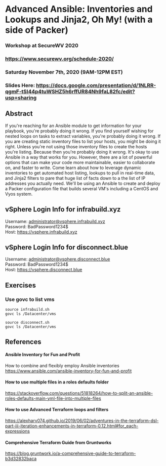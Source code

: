 # Advanced Ansible: Inventories and Lookups and Jinja2, Oh My! (with a side of Packer)
### Workshop at SecureWV 2020
### https://www.securewv.org/schedule-2020/
### Saturday November 7th, 2020 (9AM-12PM EST)

### Slides Here: https://docs.google.com/presentation/d/1NLRR-qgmF-tSI44p4tuWSHZ5h6rffUR84Nh9faL82fc/edit?usp=sharing

## Abstract
If you're reaching for an Ansible module to get information for your playbook, you're probably doing it wrong. If you find yourself wishing for nested loops on tasks to extract variables, you're probably doing it wrong. If you are creating static inventory files to list your hosts, you might be doing it right. Unless you're not using those inventory files to create the hosts you're listing. Because then you're probably doing it wrong.  It's okay to use Ansible in a way that works for you. However, there are a lot of powerful options that can make your code more maintainable, easier to collaborate on, and faster to write. Come learn about how to leverage dynamic inventories to get automated host listing, lookups to pull in real-time data, and Jinja2 filters to pare that huge list of facts down to a the list of IP addresses you actually need. We'll be using an Ansible to create and deploy a Packer configuration file that builds several VM's including a CentOS and Vyos system.

## vSphere Login Info for infrabuild.xyz
Username: administrator@vsphere.infrabuild.xyz  
Password: BadPassword1234$  
Host: https://vsphere.infrabuild.xyz  

## vSphere Login Info for disconnect.blue
Username: administrator@vsphere.disconnect.blue  
Password: BadPassword1234$  
Host: https://vsphere.disconnect.blue  

## Exercises

### Use govc to list vms
```
source infrabuild.sh
govc ls /Datacenter/vms

source disconnect.sh
govc ls /Datacenter/vms
```


## References
#### Ansible Inventory for Fun and Profit
How to combine and flexibly employ Ansible inventories
https://www.ansible.com/ansible-inventory-for-fun-and-profit



#### How to use multiple files in a roles defaults folder
https://stackoverflow.com/questions/51818264/how-to-split-an-ansible-roles-defaults-main-yml-file-into-multiple-files

#### How to use Advanced Terraform loops and filters
https://alexharv074.github.io/2019/06/02/adventures-in-the-terraform-dsl-part-iii-iteration-enhancements-in-terraform-0.12.html#for_each-expressions

#### Comprehensive Terraform Guide from Gruntworks
https://blog.gruntwork.io/a-comprehensive-guide-to-terraform-b3d32832baca
